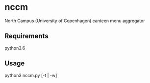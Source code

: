 # nccm
North Campus (University of Copenhagen) canteen menu aggregator
## Requirements
python3.6
## Usage
python3 nccm.py [-t | -w]
